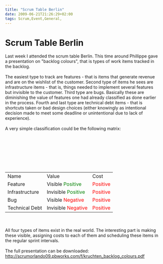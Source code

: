 ```yaml
---
title: "Scrum Table Berlin"
date: 2009-06-21T21:26:29+02:00
tags: Scrum,Event,General,
---
```


# Scrum Table Berlin


Last week I attended the scrum table Berlin. This time around Phillippe gave a presentation on "backlog colours", that 
is types of work items tracked in the backlog.<br><br>The easiest type to track are features - that is items that 
generate revenue and are on the wishlist of the customer. Second type of items he sees are infrastructure items - that 
is, things needed to implement several features but invisible to the customer. Third type are bugs. Basically these are 
diminishing the value of features one had already classified as done earlier in the process. Fourth and last type are 
technical debt items - that is shortcuts taken or bad design choices (either knowingly as intentional decision made to 
meet some deadline or unintentional due to lack of experience).<br><br>A very simple classification could be the 
following 
matrix:<br><br><table><br><tr><td>Name</td><td>Value</td><td>Cost</td></tr><br><tr><td>Feature</td><td>Visible <font 
color="green">Positive</font></td><td><font 
color="red">Positive</font></td></tr><br><tr><td>Infrastructure</td><td>Invisible <font 
color="green">Positive</font></td><td><font color="red">Positive</font></td></tr><br><tr><td>Bug</td><td>Visible <font 
color="red">Negative</font></td><td><font color="red">Positive</font></td></tr><br><tr><td>Technical 
Debt</td><td>Invisible <font color="red">Negative</font></td><td><font 
color="red">Positive</font></td></tr><br></table><br><br>All four types of items exist in the real world. The 
interesting part is making these visible, assigning costs to each of them and scheduling these items in the regular 
sprint intervals.<br><br>The full presentation can be downloaded: 
http://scrumorlando09.pbworks.com/f/kruchten_backlog_colours.pdf
